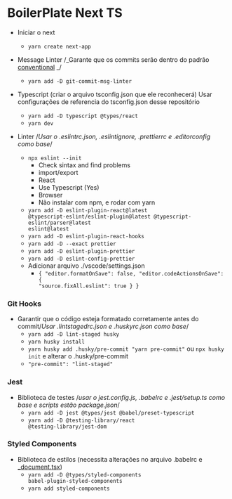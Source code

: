 # BoilerPlate Next TS

- Iniciar o next

  - <code>yarn create next-app</code>

- Message Linter /_Garante que os commits serão dentro do padrão [conventional](https://www.conventionalcommits.org/en/v1.0.0/#specification) _/

  - <code>yarn add -D git-commit-msg-linter</code>

- Typescript (criar o arquivo tsconfig.json que ele reconhecerá) Usar configurações de referencia do tsconfig.json desse repositório

  - <code>yarn add -D typescript @types/react</code>
  - <code>yarn dev</code>

- Linter /_Usar o .eslintrc.json, .eslintignore, .prettierrc e .editorconfig como base_/
  - <code>npx eslint --init</code>
    - Check sintax and find problems
    - import/export
    - React
    - Use Typescript (Yes)
    - Browser
    - Não instalar com npm, e rodar com yarn
  - <code>yarn add -D eslint-plugin-react@latest @typescript-eslint/eslint-plugin@latest @typescript-eslint/parser@latest eslint@latest</code>
  - <code>yarn add -D eslint-plugin-react-hooks</code>
  - <code>yarn add -D --exact prettier</code>
  - <code>yarn add -D eslint-plugin-prettier</code>
  - <code>yarn add -D eslint-config-prettier</code>
  - Adicionar arquivo ./vscode/settings.json
    - <code>{
            "editor.formatOnSave": false,
            "editor.codeActionsOnSave": {
              "source.fixAll.eslint": true
            }
          }
      </code>

### Git Hooks

- Garantir que o código esteja formatado corretamente antes do commit/_Usar .lintstagedrc.json e .huskyrc.json como base_/
  - <code>yarn add -D lint-staged husky</code>
  - <code>yarn husky install</code>
  - <code>yarn husky add .husky/pre-commit "yarn pre-commit"</code> ou <code>npx husky init</code> e alterar o .husky/pre-commit
  - <code>"pre-commit": "lint-staged"</code>

### Jest

- Biblioteca de testes /_usar o jest.config.js, .babelrc e .jest/setup.ts como base e scripts estão package.json_/
  - <code>yarn add -D jest @types/jest @babel/preset-typescript </code>
  - <code>yarn add -D @testing-library/react @testing-library/jest-dom</code>

### Styled Components
- Biblioteca de estilos (necessita alterações no arquivo .babelrc e [_document.tsx](https://github.com/React-Avancado/boilerplate/blob/master/src/pages/_document.tsx))
  - <code>yarn add -D @types/styled-components babel-plugin-styled-components</code>
  - <code>yarn add styled-components</code>
